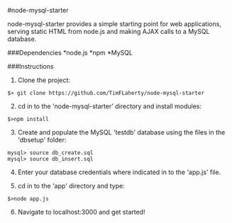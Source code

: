 #node-mysql-starter

node-mysql-starter provides a simple starting point for web applications, serving static HTML from node.js and making AJAX calls to a MySQL database.

###Dependencies
*node.js
*npm
*MySQL

###Instructions

1. Clone the project:
```
$> git clone https://github.com/TimFLaherty/node-mysql-starter
```

2. cd in to the 'node-mysql-starter' directory and install modules:
```
$>npm install
```

3. Create and populate the MySQL 'testdb' database using the files in the 'dbsetup' folder:

```
mysql> source db_create.sql
mysql> source db_insert.sql
```

4. Enter your database credentials where indicated in to the 'app.js' file.

5. cd in to the 'app' directory and type:

```
$>node app.js
```

6. Navigate to localhost:3000 and get started!
